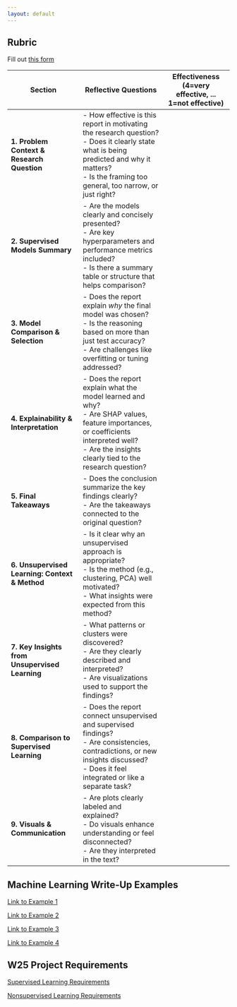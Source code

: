 ```yaml
---
layout: default
---
```

## Rubric 

Fill out <a href="https://docs.google.com/forms/d/e/1FAIpQLSfCnFxb-X9hIdHfjOZOutQU5nfHuvm61lAjQCGdK_K65BNxoA/viewform?usp=dialog" target="_blank">this form</a>

| Section | Reflective Questions | Effectiveness (4=very effective, ... 1=not effective) |
|---------|----------------------|---------------------|
| **1. Problem Context & Research Question** | - How effective is this report in motivating the research question? <br> - Does it clearly state what is being predicted and why it matters? <br> - Is the framing too general, too narrow, or just right? <br> |       |
| **2. Supervised Models Summary** | - Are the models clearly and concisely presented? <br> - Are key hyperparameters and performance metrics included? <br> - Is there a summary table or structure that helps comparison? <br> |       |
| **3. Model Comparison & Selection** | - Does the report explain *why* the final model was chosen? <br> - Is the reasoning based on more than just test accuracy? <br> - Are challenges like overfitting or tuning addressed? <br> |       |
| **4. Explainability & Interpretation** | - Does the report explain what the model learned and why? <br> - Are SHAP values, feature importances, or coefficients interpreted well? <br> - Are the insights clearly tied to the research question? <br> |       |
| **5. Final Takeaways** | - Does the conclusion summarize the key findings clearly? <br> - Are the takeaways connected to the original question? <br> |       |
| **6. Unsupervised Learning: Context & Method** | - Is it clear why an unsupervised approach is appropriate? <br> - Is the method (e.g., clustering, PCA) well motivated? <br> - What insights were expected from this method? <br>  |       |
| **7. Key Insights from Unsupervised Learning** | - What patterns or clusters were discovered? <br> - Are they clearly described and interpreted? <br> - Are visualizations used to support the findings? <br>  |       |
| **8. Comparison to Supervised Learning** | - Does the report connect unsupervised and supervised findings? <br> - Are consistencies, contradictions, or new insights discussed? <br> - Does it feel integrated or like a separate task? <br>  |       |
| **9. Visuals & Communication** | - Are plots clearly labeled and explained? <br> - Do visuals enhance understanding or feel disconnected? <br> - Are they interpreted in the text? <br> |       |

## Machine Learning Write-Up Examples


<a href="./example1" target="_blank">Link to Example 1</a>

<a href="./example2" target="_blank">Link to Example 2</a>

<a href="./example3" target="_blank">Link to Example 3</a>

<a href="./example4" target="_blank">Link to Example 4</a>

## W25 Project Requirements

<a href="https://learningsuite.byu.edu/.Aw6k/cid-aWTmzYxe9Wql/pages/id-L7Rn" target="_blank">Supervised Learning Requirements</a>


<a href="https://learningsuite.byu.edu/.Aw6k/cid-aWTmzYxe9Wql/pages/id-4Gto" target="_blank">Nonsupervised Learning Requirements</a>




